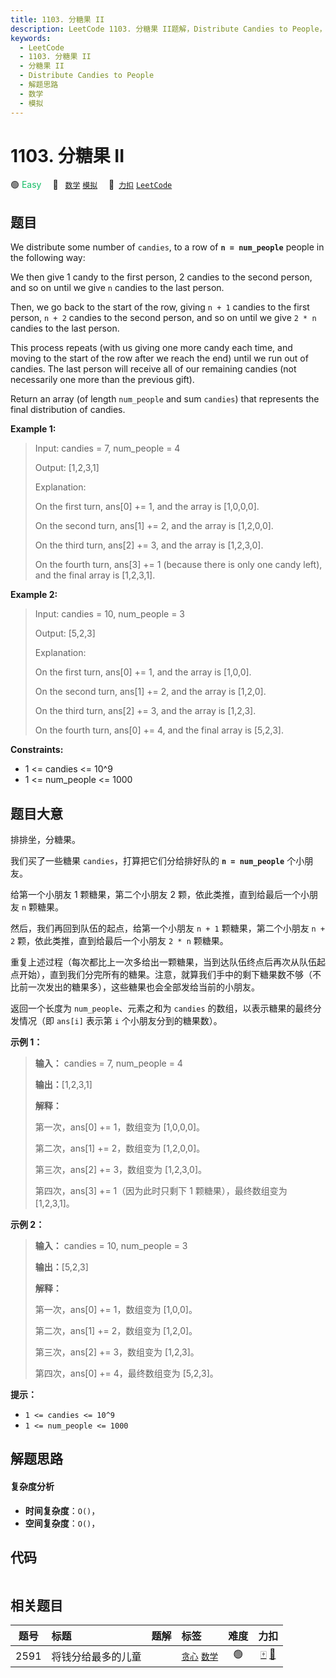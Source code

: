 ```yaml
---
title: 1103. 分糖果 II
description: LeetCode 1103. 分糖果 II题解，Distribute Candies to People，包含解题思路、复杂度分析以及完整的 JavaScript 代码实现。
keywords:
  - LeetCode
  - 1103. 分糖果 II
  - 分糖果 II
  - Distribute Candies to People
  - 解题思路
  - 数学
  - 模拟
---
```


# 1103. 分糖果 II

🟢 <font color=#15bd66>Easy</font>&emsp; 🔖&ensp; [`数学`](/tag/math.md) [`模拟`](/tag/simulation.md)&emsp; 🔗&ensp;[`力扣`](https://leetcode.cn/problems/distribute-candies-to-people) [`LeetCode`](https://leetcode.com/problems/distribute-candies-to-people)

## 题目

We distribute some number of `candies`, to a row of **`n = num_people`**
people in the following way:

We then give 1 candy to the first person, 2 candies to the second person, and
so on until we give `n` candies to the last person.

Then, we go back to the start of the row, giving `n + 1` candies to the first
person, `n + 2` candies to the second person, and so on until we give `2 * n`
candies to the last person.

This process repeats (with us giving one more candy each time, and moving to
the start of the row after we reach the end) until we run out of candies.  The
last person will receive all of our remaining candies (not necessarily one
more than the previous gift).

Return an array (of length `num_people` and sum `candies`) that represents the
final distribution of candies.



**Example 1:**

> Input: candies = 7, num_people = 4
> 
> Output: [1,2,3,1]
> 
> Explanation:
> 
> On the first turn, ans[0] += 1, and the array is [1,0,0,0].
> 
> On the second turn, ans[1] += 2, and the array is [1,2,0,0].
> 
> On the third turn, ans[2] += 3, and the array is [1,2,3,0].
> 
> On the fourth turn, ans[3] += 1 (because there is only one candy left), and the final array is [1,2,3,1].

**Example 2:**

> Input: candies = 10, num_people = 3
> 
> Output: [5,2,3]
> 
> Explanation:
> 
> On the first turn, ans[0] += 1, and the array is [1,0,0].
> 
> On the second turn, ans[1] += 2, and the array is [1,2,0].
> 
> On the third turn, ans[2] += 3, and the array is [1,2,3].
> 
> On the fourth turn, ans[0] += 4, and the final array is [5,2,3].

**Constraints:**

  * 1 <= candies <= 10^9
  * 1 <= num_people <= 1000


## 题目大意

排排坐，分糖果。

我们买了一些糖果 `candies`，打算把它们分给排好队的 **`n = num_people`** 个小朋友。

给第一个小朋友 1 颗糖果，第二个小朋友 2 颗，依此类推，直到给最后一个小朋友 `n` 颗糖果。

然后，我们再回到队伍的起点，给第一个小朋友 `n + 1` 颗糖果，第二个小朋友 `n + 2` 颗，依此类推，直到给最后一个小朋友 `2 * n`
颗糖果。

重复上述过程（每次都比上一次多给出一颗糖果，当到达队伍终点后再次从队伍起点开始），直到我们分完所有的糖果。注意，就算我们手中的剩下糖果数不够（不比前一次发出的糖果多），这些糖果也会全部发给当前的小朋友。

返回一个长度为 `num_people`、元素之和为 `candies` 的数组，以表示糖果的最终分发情况（即 `ans[i]` 表示第 `i`
个小朋友分到的糖果数）。



**示例 1：**

> 
> 
> 
> 
> 
> **输入：** candies = 7, num_people = 4
> 
> **输出：**[1,2,3,1]
> 
> **解释：**
> 
> 第一次，ans[0] += 1，数组变为 [1,0,0,0]。
> 
> 第二次，ans[1] += 2，数组变为 [1,2,0,0]。
> 
> 第三次，ans[2] += 3，数组变为 [1,2,3,0]。
> 
> 第四次，ans[3] += 1（因为此时只剩下 1 颗糖果），最终数组变为 [1,2,3,1]。
> 
> 

**示例 2：**

> 
> 
> 
> 
> 
> **输入：** candies = 10, num_people = 3
> 
> **输出：**[5,2,3]
> 
> **解释：**
> 
> 第一次，ans[0] += 1，数组变为 [1,0,0]。
> 
> 第二次，ans[1] += 2，数组变为 [1,2,0]。
> 
> 第三次，ans[2] += 3，数组变为 [1,2,3]。
> 
> 第四次，ans[0] += 4，最终数组变为 [5,2,3]。
> 
> 



**提示：**

  * `1 <= candies <= 10^9`
  * `1 <= num_people <= 1000`


## 解题思路

#### 复杂度分析

- **时间复杂度**：`O()`，
- **空间复杂度**：`O()`，

## 代码

```javascript

```

## 相关题目

<!-- prettier-ignore -->
| 题号 | 标题 | 题解 | 标签 | 难度 | 力扣 |
| :------: | :------ | :------: | :------ | :------: | :------: |
| 2591 | 将钱分给最多的儿童 |  |  [`贪心`](/tag/greedy.md) [`数学`](/tag/math.md) | 🟢 | [🀄️](https://leetcode.cn/problems/distribute-money-to-maximum-children) [🔗](https://leetcode.com/problems/distribute-money-to-maximum-children) |